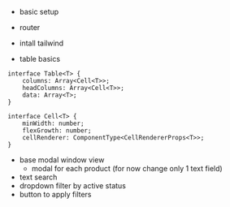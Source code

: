 - basic setup

* router

* intall tailwind
* table basics

```
interface Table<T> {
    columns: Array<Cell<T>>;
    headColumns: Array<Cell<T>>;
    data: Array<T>;
}

interface Cell<T> {
    minWidth: number;
    flexGrowth: number;
    cellRenderer: ComponentType<CellRendererProps<T>>;
}
```

- base modal window view
  - modal for each product (for now change only 1 text field)
- text search
- dropdown filter by active status
- button to apply filters

